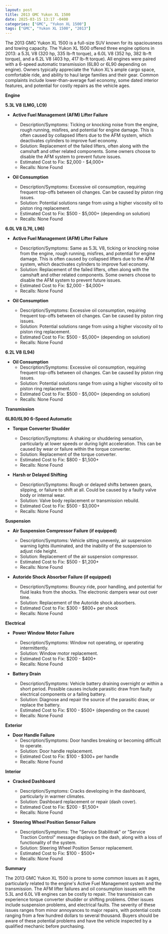 ```yaml
---
layout: post
title: 2013 GMC Yukon XL 1500
date: 2025-03-15 13:17 -0400
categories: ["GMC", "Yukon XL 1500"]
tags: ["GMC", "Yukon XL 1500", "2013"]
---
```

The 2013 GMC Yukon XL 1500 is a full-size SUV known for its spaciousness and towing capacity. The Yukon XL 1500 offered three engine options in 2013: a 5.3L V8 (320 hp, 335 lb-ft torque), a 6.0L V8 (352 hp, 382 lb-ft torque), and a 6.2L V8 (403 hp, 417 lb-ft torque). All engines were paired with a 6-speed automatic transmission (6L80 or 6L90 depending on engine). Owners typically appreciate the Yukon XL's ample cargo space, comfortable ride, and ability to haul large families and their gear. Common complaints include lower-than-average fuel economy, some dated interior features, and potential for costly repairs as the vehicle ages.

**Engine**

**5.3L V8 (LMG, LC9)**
* **Active Fuel Management (AFM) Lifter Failure**
    * Description/Symptoms: Ticking or knocking noise from the engine, rough running, misfires, and potential for engine damage. This is often caused by collapsed lifters due to the AFM system, which deactivates cylinders to improve fuel economy.
    * Solution: Replacement of the failed lifters, often along with the camshaft and other related components. Some owners choose to disable the AFM system to prevent future issues.
    * Estimated Cost to Fix: $2,000 - $4,000+
    * Recalls: None Found

* **Oil Consumption**
    * Description/Symptoms: Excessive oil consumption, requiring frequent top-offs between oil changes. Can be caused by piston ring issues.
    * Solution: Potential solutions range from using a higher viscosity oil to piston ring replacement.
    * Estimated Cost to Fix: $500 - $5,000+ (depending on solution)
    * Recalls: None Found

**6.0L V8 (L76, L96)**
* **Active Fuel Management (AFM) Lifter Failure**
    * Description/Symptoms: Same as 5.3L V8, ticking or knocking noise from the engine, rough running, misfires, and potential for engine damage. This is often caused by collapsed lifters due to the AFM system, which deactivates cylinders to improve fuel economy.
    * Solution: Replacement of the failed lifters, often along with the camshaft and other related components. Some owners choose to disable the AFM system to prevent future issues.
    * Estimated Cost to Fix: $2,000 - $4,000+
    * Recalls: None Found

* **Oil Consumption**
    * Description/Symptoms: Excessive oil consumption, requiring frequent top-offs between oil changes. Can be caused by piston ring issues.
    * Solution: Potential solutions range from using a higher viscosity oil to piston ring replacement.
    * Estimated Cost to Fix: $500 - $5,000+ (depending on solution)
    * Recalls: None Found

**6.2L V8 (L94)**
* **Oil Consumption**
    * Description/Symptoms: Excessive oil consumption, requiring frequent top-offs between oil changes. Can be caused by piston ring issues.
    * Solution: Potential solutions range from using a higher viscosity oil to piston ring replacement.
    * Estimated Cost to Fix: $500 - $5,000+ (depending on solution)
    * Recalls: None Found

**Transmission**

**6L80/6L90 6-Speed Automatic**
* **Torque Converter Shudder**
    * Description/Symptoms: A shaking or shuddering sensation, particularly at lower speeds or during light acceleration. This can be caused by wear or failure within the torque converter.
    * Solution: Replacement of the torque converter.
    * Estimated Cost to Fix: $800 - $1,500+
    * Recalls: None Found

* **Harsh or Delayed Shifting**
    * Description/Symptoms: Rough or delayed shifts between gears, slipping, or failure to shift at all. Could be caused by a faulty valve body or internal wear.
    * Solution: Valve body replacement or transmission rebuild.
    * Estimated Cost to Fix: $500 - $3,000+
    * Recalls: None Found

**Suspension**

* **Air Suspension Compressor Failure (if equipped)**
    * Description/Symptoms: Vehicle sitting unevenly, air suspension warning lights illuminated, and the inability of the suspension to adjust ride height.
    * Solution: Replacement of the air suspension compressor.
    * Estimated Cost to Fix: $500 - $1,200+
    * Recalls: None Found

* **Autoride Shock Absorber Failure (if equipped)**
    * Description/Symptoms: Bouncy ride, poor handling, and potential for fluid leaks from the shocks. The electronic dampers wear out over time.
    * Solution: Replacement of the Autoride shock absorbers.
    * Estimated Cost to Fix: $300 - $800+ per shock
    * Recalls: None Found

**Electrical**

* **Power Window Motor Failure**
    * Description/Symptoms: Window not operating, or operating intermittently.
    * Solution: Window motor replacement.
    * Estimated Cost to Fix: $200 - $400+
    * Recalls: None Found

* **Battery Drain**
    * Description/Symptoms: Vehicle battery draining overnight or within a short period. Possible causes include parasitic draw from faulty electrical components or a failing battery.
    * Solution: Diagnose and repair the source of the parasitic draw, or replace the battery.
    * Estimated Cost to Fix: $100 - $500+ (depending on the cause)
    * Recalls: None Found

**Exterior**

* **Door Handle Failure**
    * Description/Symptoms: Door handles breaking or becoming difficult to operate.
    * Solution: Door handle replacement.
    * Estimated Cost to Fix: $100 - $300+ per handle
    * Recalls: None Found

**Interior**

* **Cracked Dashboard**
    * Description/Symptoms: Cracks developing in the dashboard, particularly in warmer climates.
    * Solution: Dashboard replacement or repair (dash cover).
    * Estimated Cost to Fix: $200 - $1,500+
    * Recalls: None Found

* **Steering Wheel Position Sensor Failure**
    * Description/Symptoms: The "Service Stabilitrak" or "Service Traction Control" message displays on the dash, along with a loss of functionality of the system.
    * Solution: Steering Wheel Position Sensor replacement.
    * Estimated Cost to Fix: $100 - $500+
    * Recalls: None Found

**Summary**

The 2013 GMC Yukon XL 1500 is prone to some common issues as it ages, particularly related to the engine's Active Fuel Management system and the transmission. The AFM lifter failures and oil consumption issues with the 5.3L and 6.0L V8 engines can be costly to repair. The transmission can experience torque converter shudder or shifting problems. Other issues include suspension problems, and electrical faults. The severity of these issues ranges from minor annoyances to major repairs, with potential costs ranging from a few hundred dollars to several thousand. Buyers should be aware of these potential problems and have the vehicle inspected by a qualified mechanic before purchasing.


